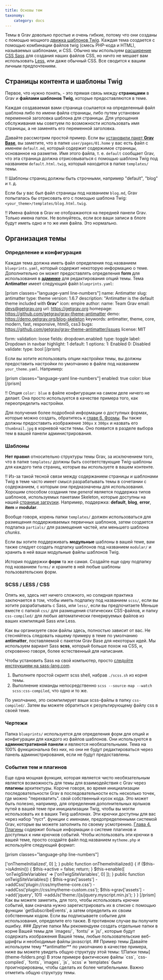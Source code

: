 ```yaml
---
title: Основы тем
taxonomy:
    category: docs
---
```


Темы в Grav довольно простые и очень гибкие, потому что они созданы с помощью мощного [движка шаблонов Twig](https://twig.sensiolabs.org/). Каждая тема создается с помощью комбинации файлов twig (смесь PHP-кода и HTML), называемых шаблонами, и CSS. Обычно мы используем [расширение CSS Sass](http://sass-lang.com) для создания наших файлов CSS, но ничто не мешает вам использовать [Less](http://lesscss.org/), или даже обычный CSS. Все сводится к вашим личным предпочтениям.

## Страницы контента и шаблоны Twig

Первое, что нужно понять, - это прямая связь между **страницами** в Grav и **файлами шаблонов Twig**, которые предоставляются в теме.

Каждая создаваемая вами страница ссылается на определенный файл шаблона либо по имени файла страницы, либо путем установки переменной заголовка шаблона для страницы. Для упрощения обслуживания мы советуем по возможности использовать имя страницы, а не заменять его переменной заголовка.

Давайте рассмотрим простой пример.  Если вы [установили пакет **Grav Base**](.../.../basics/installation), вы заметите, что в папке `user/pages/01.home` у вас есть файл с именем `default.md`, который содержит содержимое страницы, основанное на разметке. Имя этого файла, т. е. `default` сообщает Grav, что эта страница должна отрисовываться с помощью шаблона Twig под названием `default.html.twig`, который находится в папке `templates/` темы.

!! Шаблоны страниц должны быть строчными, например "default", "blog" и т. д.

Если бы у вас был файл страницы под названием `blog.md`, Grav попыталась бы отрисовать его с помощью шаблона Twig: `<your_theme>/templates/blog.html.twig`.

!! Имена файлов в Grav не отображаются на передней панели Grav. Только имена папок. Не волнуйтесь, если все ваши записи в блоге будут иметь одно и то же имя файла. Это нормально.

## Организация темы

### Определение и конфигурация

Каждая тема должна иметь файл определения под названием `blueprints.yaml`, который содержит некоторую информацию о теме. Дополнительно он может предоставлять определения **form** для использования в [**админке**](.../.../admin-panel/introduction) для редактирования опций темы. Тема **Antimatter** имеет следующий файл `blueprints.yaml`:

[prism classes="language-yaml line-numbers"]
name: Antimatter
slug: antimatter
type: theme
version: 1.6.7
description: "Antimatter is the default theme included with **Grav**"
icon: empire
author:
  name: Team Grav
  email: devs@getgrav.org
  url: https://getgrav.org
homepage: https://github.com/getgrav/grav-theme-antimatter
demo: https://demo.getgrav.org/blog-skeleton
keywords: antimatter, theme, core, modern, fast, responsive, html5, css3
bugs: https://github.com/getgrav/grav-theme-antimatter/issues
license: MIT

form:
  validation: loose
  fields:
    dropdown.enabled:
        type: toggle
        label: Dropdown in navbar
        highlight: 1
        default: 1
        options:
          1: Enabled
          0: Disabled
        validate:
          type: bool
[/prism]

Если вы хотите использовать опции настройки темы, вы должны предоставить настройки по умолчанию в файле под названием `your_theme.yaml`. Например:

[prism classes="language-yaml line-numbers"]
enabled: true
color: blue
[/prism]

!! Опция `color: blue` в файле конфигурации на самом деле ничего не делает.  Она просто используется в качестве примера того, как переопределить настройки.

Для получения более подробной информации о доступных формах, которые можно создать, обратитесь к [главе 6. Формы](../../forms). Вы также должны предоставить изображение `300px` x `300px` и назвать его `thumbnail.jpg` в корневой части темы. Оно появится в разделе выбора тем в вашей панели администрирования.

### Шаблоны

**Нет правил** относительно структуры темы Grav, за исключением того, что в папке `templates/` должны быть соответствующие Twig-шаблоны для каждого типа страниц, которые вы используете в вашем контенте.

!! Из-за такой тесной связи между содержанием страницы и шаблонами Twig в теме часто имеет смысл разрабатывать темы в сочетании с содержанием, с которым они предназначены для использования.  Хорошим способом создания тем _general_ является поддержка типов шаблонов, используемых пакетами Skeleton, которые доступны на нашей [странице загрузки](https://getgrav.org/downloads). Например, поддержка: **default**, **blog**, **error**, **item** и **modular**.

Вообще говоря, корень папки `templates/` должен использоваться для размещения поддерживаемых первичных шаблонов, затем создается подпапка `partials/` для размещения частей, или меньшего шаблона _chunks_.

Если вы хотите поддерживать **модульные** шаблоны в вашей теме, вам также следует создать подпапку шаблонов под названием `modular/` и хранить в ней ваши модульные файлы шаблонов Twig.

История поддержки **форм** та же самая. Создайте еще одну подпапку под названием `forms/` и храните в ней любые шаблоны пользовательских форм.

### SCSS / LESS / CSS

Опять же, здесь нет ничего сложного, но солидная практика заключается в том, чтобы иметь подпапку под названием `scss/`, если вы хотите разрабатывать с Sass, или `less/`, если вы предпочитаете Меньше вместе с папкой `css/` для размещения статических CSS-файлов, и папку `css-compiled/` для любых автоматически генерируемых файлов из ваших компиляций Sass или Less.

Как вы организуете свои файлы здесь, полностью зависит от вас.  Не стесняйтесь следовать нашему примеру в теме по умолчанию **antimatter**, поставляемой с пакетом Grav Base для некоторых идей.  Мы используем вариант Sass **scss**, который больше похож на CSS, и, откровенно говоря, более естественный для написания.

Чтобы установить Sass на свой компьютер, просто [следуйте инструкциям на sass-lang.com](http://sass-lang.com/install).

1. Выполните простой скрипт scss shell, набрав `./scss.sh` из корня темы.
2. Выполнение команды непосредственно `scss --source-map --watch scss:css-compiled`, что одно и то же.

По умолчанию, это скомпилирует ваши scss-файлы в папку `css-compiled/`. Затем вы можете обратиться к результирующему файлу css в своей теме.

### Чертежи

Папка `blueprints/` используется для определения форм для опций и конфигурации для каждого из файлов шаблонов. Они используются в **административной панели** и являются необязательными. Тема на 100% функциональна без них, но они не будут редактироваться через панель администрирования, если не будут предоставлены.

### События тем и плагинов

Еще одна мощная функция, которая является чисто необязательным является возможность для темы для взаимодействия с Grav через **плагины** архитектуры. Короче говоря, во время инициализации последовательности Grav в последовательности есть несколько точек, где можно "перехватить". свой собственный кусок кода. Это может быть полезно, например, для определения дополнительных ярлыков путей в вашей теме при инициализации Twig, чтобы вы могли использовать их в ваших Twig шаблонах. Эти крючки доступны для вас через набор "пуст". функции с именами, предопределенными системой Grav, которые вы можете заполнить по своему усмотрению. [Глава 4. Плагины](../../plugins) содержит больше информации о системе плагинов и доступных к ним крючков событий. Чтобы использовать эти крючки в вашей теме, просто создайте файл под названием `mytheme.php` и используйте следующий формат:

[prism classes="language-php line-numbers"]
<?php
namespace Grav\Theme;

use Grav\Common\Theme;

class MyTheme extends Theme
{

    public static function getSubscribedEvents()
    {
        return [
            'onThemeInitialized' => ['onThemeInitialized', 0]
        ];
    }

    public function onThemeInitialized()
    {
        if ($this->isAdmin()) {
            $this->active = false;
            return;
        }

        $this->enable([
            'onTwigSiteVariables' => ['onTwigSiteVariables', 0]
        ]);
    }

    public function onTwigSiteVariables()
    {
        $this->grav['assets']
            ->addCss('plugin://css/mytheme-core.css')
            ->addCss('plugin://css/mytheme-custom.css');

        $this->grav['assets']
            ->add('jquery', 101)
            ->addJs('theme://js/jquery.myscript.min.js');
    }
}
[/prism]

Как вы можете заметить, для того, чтобы использовать крючки событий, вам сначала нужно зарегистрировать их в списке с помощью функции `getSubscribeEvents`, а затем определить их своим собственным кодом. Если вы подписываете событие для использования, определите его также. В противном случае вы получите ошибку.

### Другие папки

Мы рекомендуем создать отдельные папки в корне Вашей темы для `images/`, `fonts/` и `js/`, которые будут содержать изображения Вашей темы, любые пользовательские веб-шрифты и необходимые файлы javascript.

## Пример темы

Давайте используем тему **antimatter** по умолчанию в качестве примера, ниже вы можете увидеть общую структуру этой темы:

![Папки темы](theme-folders.png)

В этом примере фактические файлы `css`, `css-compiled`, `fonts`, `images`, `js`, `scss` и `templates` были проигнорированы, чтобы сделать их более читабельными. Важно отметить общую структуру темы.

